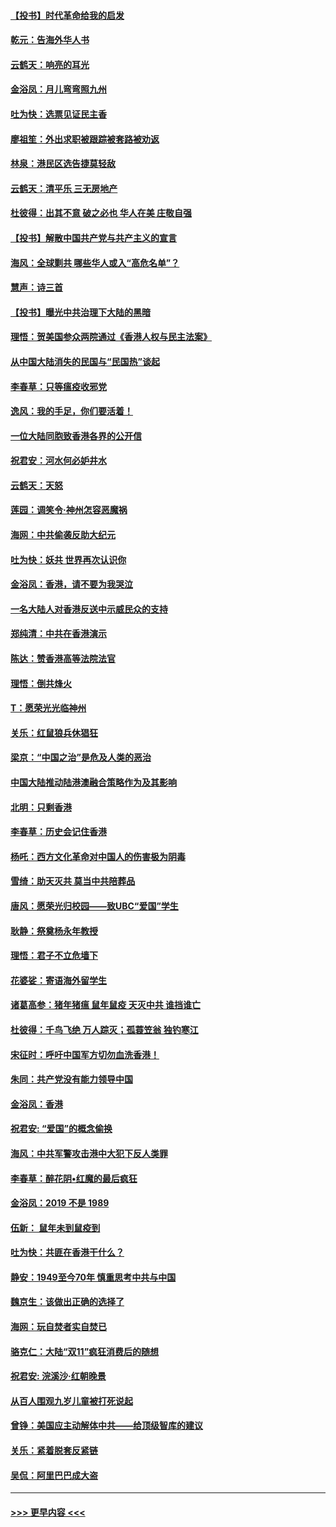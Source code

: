 #### [【投书】时代革命给我的启发](../pages/nsc993/n11684287.md?t=11280201) 
#### [乾元：告海外华人书](../pages/nsc993/n11684044.md?t=11280201) 
#### [云鹤天：响亮的耳光](../pages/nsc993/n11684254.md?t=11280201) 
#### [金浴凤：月儿弯弯照九州](../pages/nsc993/n11684231.md?t=11280201) 
#### [吐为快：选票见证民主香](../pages/nsc993/n11684206.md?t=11280201) 
#### [廖祖笙：外出求职被跟踪被套路被劝返](../pages/nsc993/n11683874.md?t=11280201) 
#### [林泉：港民区选告捷莫轻敌](../pages/nsc993/n11683930.md?t=11280201) 
#### [云鹤天：清平乐 三无房地产](../pages/nsc993/n11681521.md?t=11280201) 
#### [杜彼得：出其不意 破之必也 华人在美 庄敬自强](../pages/nsc993/n11679554.md?t=11280201) 
#### [【投书】解散中国共产党与共产主义的宣言](../pages/nsc993/n11679177.md?t=11280201) 
#### [海风：全球剿共 哪些华人或入“高危名单”？](../pages/nsc993/n11678617.md?t=11280201) 
#### [慧声：诗三首](../pages/nsc993/n11678848.md?t=11280201) 
#### [【投书】曝光中共治理下大陆的黑暗](../pages/nsc993/n11678674.md?t=11280201) 
#### [理悟：贺美国参众两院通过《香港人权与民主法案》](../pages/nsc993/n11678104.md?t=11280201) 
#### [从中国大陆消失的民国与“民国热”谈起](../pages/nsc993/n11678075.md?t=11280201) 
#### [李春草：只等瘟疫收邪党](../pages/nsc993/n11677308.md?t=11280201) 
#### [逸风：我的手足，你们要活着！](../pages/nsc993/n11676352.md?t=11280201) 
#### [一位大陆同胞致香港各界的公开信](../pages/nsc993/n11675761.md?t=11280201) 
#### [祝君安：河水何必妒井水](../pages/nsc993/n11675746.md?t=11280201) 
#### [云鹤天：天怒](../pages/nsc993/n11675718.md?t=11280201) 
#### [莲园：调笑令‧神州怎容恶魔祸](../pages/nsc993/n11675648.md?t=11280201) 
#### [海网：中共偷袭反助大纪元](../pages/nsc993/n11673515.md?t=11280201) 
#### [吐为快：妖共 世界再次认识你](../pages/nsc993/n11673506.md?t=11280201) 
#### [金浴凤：香港，请不要为我哭泣](../pages/nsc993/n11673248.md?t=11280201) 
#### [一名大陆人对香港反送中示威民众的支持](../pages/nsc993/n11672615.md?t=11280201) 
#### [郑纯清：中共在香港演示](../pages/nsc993/n11670539.md?t=11280201) 
#### [陈达：赞香港高等法院法官](../pages/nsc993/n11669542.md?t=11280201) 
#### [理悟：倒共烽火](../pages/nsc993/n11668844.md?t=11280201) 
#### [T：愿荣光光临神州](../pages/nsc993/n11668421.md?t=11280201) 
#### [关乐：红鼠狼兵休猖狂](../pages/nsc993/n11668378.md?t=11280201) 
#### [梁京：“中国之治”是危及人类的恶治](../pages/nsc993/n11668328.md?t=11280201) 
#### [中国大陆推动陆港澳融合策略作为及其影响](../pages/nsc993/n11668157.md?t=11280201) 
#### [北明：只剩香港](../pages/nsc993/n11668002.md?t=11280201) 
#### [李春草：历史会记住香港](../pages/nsc993/n11667927.md?t=11280201) 
#### [杨吒：西方文化革命对中国人的伤害极为阴毒](../pages/nsc993/n11664521.md?t=11280201) 
#### [雪绮：助天灭共 莫当中共陪葬品](../pages/nsc993/n11662650.md?t=11280201) 
#### [唐风：愿荣光归校园——致UBC“爱国”学生](../pages/nsc993/n11662194.md?t=11280201) 
#### [耿静：祭奠杨永年教授](../pages/nsc993/n11662514.md?t=11280201) 
#### [理悟：君子不立危墙下](../pages/nsc993/n11662172.md?t=11280201) 
#### [花婆娑：寄语海外留学生](../pages/nsc993/n11662121.md?t=11280201) 
#### [诸葛高参：猪年猪瘟 鼠年鼠疫 天灭中共 谁挡谁亡](../pages/nsc993/n11661980.md?t=11280201) 
#### [杜彼得：千鸟飞绝 万人踪灭；孤蓑笠翁 独钓寒江](../pages/nsc993/n11661170.md?t=11280201) 
#### [宋征时：呼吁中国军方切勿血洗香港！](../pages/nsc993/n11415318.md?t=11280201) 
#### [朱同：共产党没有能力领导中国](../pages/nsc993/n11660421.md?t=11280201) 
#### [金浴凤：香港](../pages/nsc993/n11660419.md?t=11280201) 
#### [祝君安: “爱国”的概念偷换](../pages/nsc993/n11659706.md?t=11280201) 
#### [海风：中共军警攻击港中大犯下反人类罪](../pages/nsc993/n11659632.md?t=11280201) 
#### [李春草：醉花阴•红魔的最后疯狂](../pages/nsc993/n11659287.md?t=11280201) 
#### [金浴凤：2019 不是 1989](../pages/nsc993/n11657663.md?t=11280201) 
#### [伍新： 鼠年未到鼠疫到](../pages/nsc993/n11655098.md?t=11280201) 
#### [吐为快：共匪在香港干什么？](../pages/nsc993/n11654891.md?t=11280201) 
#### [静安：1949至今70年 慎重思考中共与中国](../pages/nsc993/n11651244.md?t=11280201) 
#### [魏京生：该做出正确的选择了](../pages/nsc993/n11653084.md?t=11280201) 
#### [海网：玩自焚者实自焚已](../pages/nsc993/n11652423.md?t=11280201) 
#### [骆克仁：大陆“双11”疯狂消费后的随想](../pages/nsc993/n11652305.md?t=11280201) 
#### [祝君安: 浣溪沙·红朝晚景](../pages/nsc993/n11652258.md?t=11280201) 
#### [从百人围观九岁儿童被打死说起](../pages/nsc993/n11651030.md?t=11280201) 
#### [曾铮：美国应主动解体中共——给顶级智库的建议](../pages/nsc993/n11649888.md?t=11280201) 
#### [关乐：紧着脱套反紧链](../pages/nsc993/n11649069.md?t=11280201) 
#### [吴侃：阿里巴巴成大盗](../pages/nsc993/n11645523.md?t=11280201) 

----
#### [ >>> 更早内容 <<< ](../indexes/nsc993-earlier.md)
